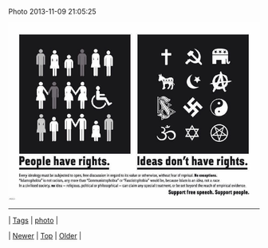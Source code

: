 <!--
title: Photo 2013-11-09 21
date: 2020-06-28T15:27:00.187Z
tags: photo
-->


Photo 2013-11-09 21:05:25

![](66498413074-0.jpg)

<!--BOTTOM-POST-NAVIGATION-->
---

| [Tags](tags.md) | [photo](tag-photo.md) |

| [Newer](66459924016.md) | [Top](index.md) | [Older](66564220652.md) |